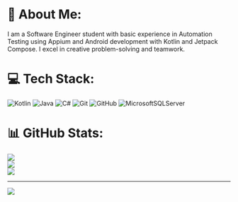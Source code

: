 # 💫 About Me:
I am a Software Engineer student with basic experience in Automation Testing using Appium and Android development with Kotlin and Jetpack Compose. I excel in creative problem-solving and teamwork. <br>


# 💻 Tech Stack:
![Kotlin](https://img.shields.io/badge/kotlin-%237F52FF.svg?style=for-the-badge&logo=kotlin&logoColor=white) ![Java](https://img.shields.io/badge/java-%23ED8B00.svg?style=for-the-badge&logo=openjdk&logoColor=white)
![C#](https://img.shields.io/badge/c%23-%23239120.svg?style=for-the-badge&logo=csharp&logoColor=white)
![Git](https://img.shields.io/badge/git-%23F05033.svg?style=for-the-badge&logo=git&logoColor=white) ![GitHub](https://img.shields.io/badge/github-%23121011.svg?style=for-the-badge&logo=github&logoColor=white) 
![MicrosoftSQLServer](https://img.shields.io/badge/Microsoft%20SQL%20Server-CC2927?style=for-the-badge&logo=microsoft%20sql%20server&logoColor=white) 
# 📊 GitHub Stats:
![](https://github-readme-stats.vercel.app/api?username=zjordiortega&theme=synthwave&hide_border=false&include_all_commits=false&count_private=false)<br/>
![](https://github-readme-streak-stats.herokuapp.com/?user=zjordiortega&theme=synthwave&hide_border=false)<br/>
![](https://github-readme-stats.vercel.app/api/top-langs/?username=zjordiortega&theme=synthwave&hide_border=false&include_all_commits=false&count_private=false&layout=compact)

---
[![](https://visitcount.itsvg.in/api?id=zjordiortega&icon=5&color=10)](https://visitcount.itsvg.in)

<!-- Proudly created with GPRM ( https://gprm.itsvg.in ) -->
